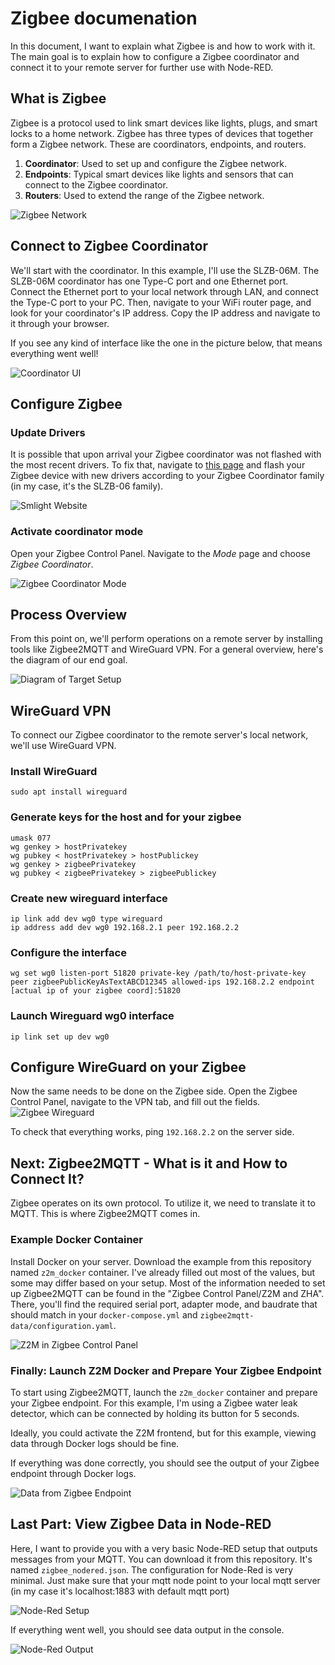# Zigbee documenation
In this document, I want to explain what Zigbee is and how to work with it. The main goal is to explain how to configure a Zigbee coordinator and connect it to your remote server for further use with Node-RED.

## What is Zigbee

Zigbee is a protocol used to link smart devices like lights, plugs, and smart locks to a home network. Zigbee has three types of devices that together form a Zigbee network. These are coordinators, endpoints, and routers.

1. **Coordinator**: Used to set up and configure the Zigbee network.
2. **Endpoints**: Typical smart devices like lights and sensors that can connect to the Zigbee coordinator.
3. **Routers**: Used to extend the range of the Zigbee network.

![Zigbee Network](imgs/zigbee_network.png)

## Connect to Zigbee Coordinator

We'll start with the coordinator. In this example, I'll use the SLZB-06M. The SLZB-06M coordinator has one Type-C port and one Ethernet port. Connect the Ethernet port to your local network through LAN, and connect the Type-C port to your PC. Then, navigate to your WiFi router page, and look for your coordinator's IP address. Copy the IP address and navigate to it through your browser.

If you see any kind of interface like the one in the picture below, that means everything went well!

![Coordinator UI](imgs/coord_ui.png)

## Configure Zigbee

### Update Drivers

It is possible that upon arrival your Zigbee coordinator was not flashed with the most recent drivers. To fix that, navigate to [this page](https://smlight.tech/flasher) and flash your Zigbee device with new drivers according to your Zigbee Coordinator family (in my case, it's the SLZB-06 family).

![Smlight Website](imgs/smlight_website.png)

### Activate coordinator mode
Open your Zigbee Control Panel. Navigate to the *Mode* page and choose *Zigbee Coordinator*.

![Zigbee Coordinator Mode](imgs/zmode.png)


## Process Overview

From this point on, we'll perform operations on a remote server by installing tools like Zigbee2MQTT and WireGuard VPN. For a general overview, here's the diagram of our end goal.

![Diagram of Target Setup](imgs/diagram.png)

## WireGuard VPN

To connect our Zigbee coordinator to the remote server's local network, we'll use WireGuard VPN.

### Install WireGuard
```
sudo apt install wireguard
```

### Generate keys for the host and for your zigbee
```
umask 077
wg genkey > hostPrivatekey
wg pubkey < hostPrivatekey > hostPublickey
wg genkey > zigbeePrivatekey
wg pubkey < zigbeePrivatekey > zigbeePublickey
```

### Create new wireguard interface
```
ip link add dev wg0 type wireguard
ip address add dev wg0 192.168.2.1 peer 192.168.2.2
```

### Configure the interface
```
wg set wg0 listen-port 51820 private-key /path/to/host-private-key peer zigbeePublicKeyAsTextABCD12345 allowed-ips 192.168.2.2 endpoint [actual ip of your zigbee coord]:51820
```

### Launch Wireguard wg0 interface
```
ip link set up dev wg0
```

## Configure WireGuard on your Zigbee
Now the same needs to be done on the Zigbee side. Open the Zigbee Control Panel, navigate to the VPN tab, and fill out the fields.
![Zigbee Wireguard](imgs/z_wireguard.png)

To check that everything works, ping `192.168.2.2` on the server side.


## Next: Zigbee2MQTT - What is it and How to Connect It?

Zigbee operates on its own protocol. To utilize it, we need to translate it to MQTT. This is where Zigbee2MQTT comes in.

### Example Docker Container

Install Docker on your server.
Download the example from this repository named `z2m_docker` container. I've already filled out most of the values, but some may differ based on your setup. Most of the information needed to set up Zigbee2MQTT can be found in the "Zigbee Control Panel/Z2M and ZHA". There, you'll find the required serial port, adapter mode, and baudrate that should match in your `docker-compose.yml` and `zigbee2mqtt-data/configuration.yaml`.

![Z2M in Zigbee Control Panel](imgs/z2m_config.png)


### Finally: Launch Z2M Docker and Prepare Your Zigbee Endpoint

To start using Zigbee2MQTT, launch the `z2m_docker` container and prepare your Zigbee endpoint. For this example, I'm using a Zigbee water leak detector, which can be connected by holding its button for 5 seconds.

Ideally, you could activate the Z2M frontend, but for this example, viewing data through Docker logs should be fine.

If everything was done correctly, you should see the output of your Zigbee endpoint through Docker logs.

![Data from Zigbee Endpoint](imgs/zigbee_logs_docker.png)

## Last Part: View Zigbee Data in Node-RED

Here, I want to provide you with a very basic Node-RED setup that outputs messages from your MQTT. You can download it from this repository. It's named `zigbee_nodered.json`. The configuration for Node-Red is very minimal. Just make sure that your mqtt node point to your local mqtt server (in my case it's localhost:1883 with default mqtt port)

![Node-Red Setup](imgs/node_red_setup.png)

If everything went well, you should see data output in the console.

![Node-Red Output](imgs/node_red_output.png)



